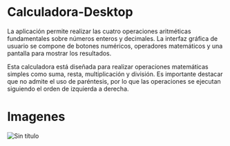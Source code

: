 # Calculadora-Desktop
La aplicación permite realizar las cuatro operaciones aritméticas fundamentales sobre números enteros y decimales. La interfaz gráfica de usuario se compone de botones numéricos, operadores matemáticos y una pantalla para mostrar los resultados. 

Esta calculadora está diseñada para realizar operaciones matemáticas simples como suma, resta, multiplicación y división. Es importante destacar que no admite el uso de paréntesis, por lo que las operaciones se ejecutan siguiendo el orden de izquierda a derecha.

# Imagenes
![Sin título](https://github.com/user-attachments/assets/b5308371-3211-415c-a281-d289f189f503)
